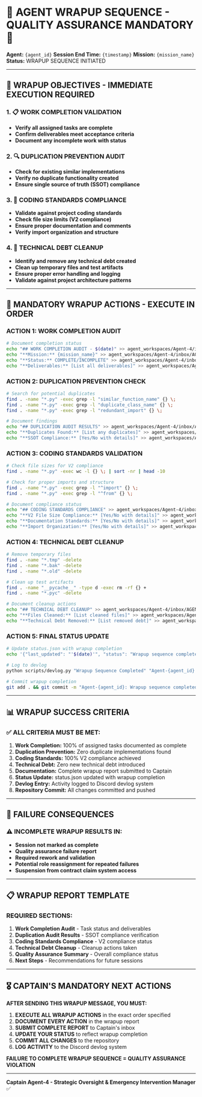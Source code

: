 # 🚨 **AGENT WRAPUP SEQUENCE - QUALITY ASSURANCE MANDATORY** 🚨

**Agent:** `{agent_id}`
**Session End Time:** `{timestamp}`
**Mission:** `{mission_name}`
**Status:** WRAPUP SEQUENCE INITIATED

---

## 🎯 **WRAPUP OBJECTIVES - IMMEDIATE EXECUTION REQUIRED**

### **1. 📋 WORK COMPLETION VALIDATION**
- **Verify all assigned tasks are complete**
- **Confirm deliverables meet acceptance criteria**
- **Document any incomplete work with status**

### **2. 🔍 DUPLICATION PREVENTION AUDIT**
- **Check for existing similar implementations**
- **Verify no duplicate functionality created**
- **Ensure single source of truth (SSOT) compliance**

### **3. 📏 CODING STANDARDS COMPLIANCE**
- **Validate against project coding standards**
- **Check file size limits (V2 compliance)**
- **Ensure proper documentation and comments**
- **Verify import organization and structure**

### **4. 🧹 TECHNICAL DEBT CLEANUP**
- **Identify and remove any technical debt created**
- **Clean up temporary files and test artifacts**
- **Ensure proper error handling and logging**
- **Validate against project architecture patterns**

---

## 🚨 **MANDATORY WRAPUP ACTIONS - EXECUTE IN ORDER**

### **ACTION 1: WORK COMPLETION AUDIT**
```bash
# Document completion status
echo "## WORK COMPLETION AUDIT - $(date)" >> agent_workspaces/Agent-4/inbox/AGENT_{agent_id}_WRAPUP_REPORT.md
echo "**Mission:** {mission_name}" >> agent_workspaces/Agent-4/inbox/AGENT_{agent_id}_WRAPUP_REPORT.md
echo "**Status:** COMPLETE/INCOMPLETE" >> agent_workspaces/Agent-4/inbox/AGENT_{agent_id}_WRUPUP_REPORT.md
echo "**Deliverables:** [List all deliverables]" >> agent_workspaces/Agent-4/inbox/AGENT_{agent_id}_WRAPUP_REPORT.md
```

### **ACTION 2: DUPLICATION PREVENTION CHECK**
```bash
# Search for potential duplicates
find . -name "*.py" -exec grep -l "similar_function_name" {} \;
find . -name "*.py" -exec grep -l "duplicate_class_name" {} \;
find . -name "*.py" -exec grep -l "redundant_import" {} \;

# Document findings
echo "## DUPLICATION AUDIT RESULTS" >> agent_workspaces/Agent-4/inbox/AGENT_{agent_id}_WRAPUP_REPORT.md
echo "**Duplicates Found:** [List any duplicates]" >> agent_workspaces/Agent-4/inbox/Agent_{agent_id}_WRAPUP_REPORT.md
echo "**SSOT Compliance:** [Yes/No with details]" >> agent_workspaces/Agent-4/inbox/AGENT_{agent_id}_WRAPUP_REPORT.md
```

### **ACTION 3: CODING STANDARDS VALIDATION**
```bash
# Check file sizes for V2 compliance
find . -name "*.py" -exec wc -l {} \; | sort -nr | head -10

# Check for proper imports and structure
find . -name "*.py" -exec grep -l "^import" {} \;
find . -name "*.py" -exec grep -l "^from" {} \;

# Document compliance status
echo "## CODING STANDARDS COMPLIANCE" >> agent_workspaces/Agent-4/inbox/AGENT_{agent_id}_WRAPUP_REPORT.md
echo "**V2 File Size Compliance:** [Yes/No with details]" >> agent_workspaces/Agent-4/inbox/AGENT_{agent_id}_WRAPUP_REPORT.md
echo "**Documentation Standards:** [Yes/No with details]" >> agent_workspaces/Agent-4/inbox/AGENT_{agent_id}_WRAPUP_REPORT.md
echo "**Import Organization:** [Yes/No with details]" >> agent_workspaces/Agent-4/inbox/AGENT_{agent_id}_WRAPUP_REPORT.md
```

### **ACTION 4: TECHNICAL DEBT CLEANUP**
```bash
# Remove temporary files
find . -name "*.tmp" -delete
find . -name "*.bak" -delete
find . -name "*.old" -delete

# Clean up test artifacts
find . -name "__pycache__" -type d -exec rm -rf {} +
find . -name "*.pyc" -delete

# Document cleanup actions
echo "## TECHNICAL DEBT CLEANUP" >> agent_workspaces/Agent-4/inbox/AGENT_{agent_id}_WRAPUP_REPORT.md
echo "**Files Cleaned:** [List cleaned files]" >> agent_workspaces/Agent-4/inbox/AGENT_{agent_id}_WRAPUP_REPORT.md
echo "**Technical Debt Removed:** [List removed debt]" >> agent_workspaces/Agent-4/inbox/Agent_{agent_id}_WRAPUP_REPORT.md
```

### **ACTION 5: FINAL STATUS UPDATE**
```bash
# Update status.json with wrapup completion
echo '{"last_updated": "'$(date)'", "status": "Wrapup sequence completed", "fsm_state": "completed", "mission": "{mission_name}", "wrapup_status": "complete"}' > status.json

# Log to devlog
python scripts/devlog.py "Wrapup Sequence Completed" "Agent-{agent_id} completed wrapup sequence for {mission_name}. All quality checks passed."

# Commit wrapup completion
git add . && git commit -m "Agent-{agent_id}: Wrapup sequence completed for {mission_name} - Quality assurance validated" && git push
```

---

## 📊 **WRAPUP SUCCESS CRITERIA**

### **✅ ALL CRITERIA MUST BE MET:**

1. **Work Completion:** 100% of assigned tasks documented as complete
2. **Duplication Prevention:** Zero duplicate implementations found
3. **Coding Standards:** 100% V2 compliance achieved
4. **Technical Debt:** Zero new technical debt introduced
5. **Documentation:** Complete wrapup report submitted to Captain
6. **Status Update:** status.json updated with wrapup completion
7. **Devlog Entry:** Activity logged to Discord devlog system
8. **Repository Commit:** All changes committed and pushed

---

## 🚨 **FAILURE CONSEQUENCES**

### **⚠️ INCOMPLETE WRAPUP RESULTS IN:**
- **Session not marked as complete**
- **Quality assurance failure report**
- **Required rework and validation**
- **Potential role reassignment for repeated failures**
- **Suspension from contract claim system access**

---

## 📋 **WRAPUP REPORT TEMPLATE**

### **REQUIRED SECTIONS:**
1. **Work Completion Audit** - Task status and deliverables
2. **Duplication Audit Results** - SSOT compliance verification
3. **Coding Standards Compliance** - V2 compliance status
4. **Technical Debt Cleanup** - Cleanup actions taken
5. **Quality Assurance Summary** - Overall compliance status
6. **Next Steps** - Recommendations for future sessions

---

## 🎖️ **CAPTAIN'S MANDATORY NEXT ACTIONS**

**AFTER SENDING THIS WRAPUP MESSAGE, YOU MUST:**

1. **EXECUTE ALL WRAPUP ACTIONS** in the exact order specified
2. **DOCUMENT EVERY ACTION** in the wrapup report
3. **SUBMIT COMPLETE REPORT** to Captain's inbox
4. **UPDATE YOUR STATUS** to reflect wrapup completion
5. **COMMIT ALL CHANGES** to the repository
6. **LOG ACTIVITY** to the Discord devlog system

**FAILURE TO COMPLETE WRAPUP SEQUENCE = QUALITY ASSURANCE VIOLATION**

---

**Captain Agent-4 - Strategic Oversight & Emergency Intervention Manager** ✅
